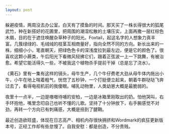 ```yaml
---
layout: post
---
```


躲避疫情，两周没去办公室。白天有了摸鱼的时间。那天买了一株长得很大的狐尾武竹，种在新搭好的花圃里，把周围的潮湿松散的土壤压实，上面再撒一层红棕色木屑，目的在于遮住唤醒杂草种子的阳光。Foxtail，起这名字的人想象力真丰富。几簇绿绿的、毛绒绒的枝茎互相商量好，指向全然不同的方向。新长出来的一株，细细小小，笔直朝天，把绿色色卡的深浅度拉到最左边，便是它的颜色了。很喜欢这颗小蕨类，午后阳光下看微风轻拂它们，跟着正弦波一上一下跳舞，有被治愈。希望它能活得久一些，不被我这个植物杀手提前干掉（总是忘了浇水）。

《黄石》里有一集有这样的镜头，母牛生产，几个牛仔费老大劲从母牛体内拖出小牛，小牛在地上喘着粗气，恍惚了五秒钟，一个打挺便立起来，朝着牛群哒哒飞奔过去了，看得电视机前的我傻眼。哺乳动物里，人类幼崽大概是最脆弱的。

夜里十一点半，一边是嗷嗷待哺的安柏，一边是冰箱里刚取出的奶。怕他哭叫，右手环抱他，嘴里念叨自己也听不懂的儿歌。坚持了十分钟放下，右手腕感觉不对劲，再转一个方向已有刺痛感，大概是扭到了腱鞘。

最近创造欲旺盛，体现在日志高产、相机内存很快拥挤和Wordmark的疯狂更新版本号，正经工作却有些怠慢了。自我安慰：都是创造，不分贵贱。